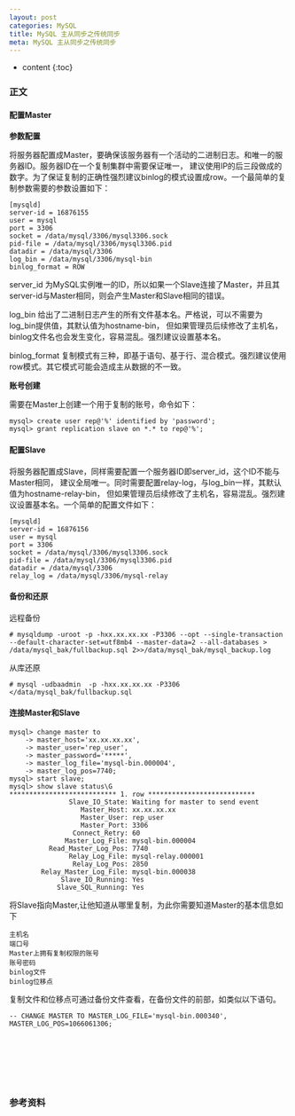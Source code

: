 ```yaml
---
layout: post
categories: MySQL
title: MySQL 主从同步之传统同步
meta: MySQL 主从同步之传统同步
---
```

* content
{:toc}

### 正文

#### 配置Master

**参数配置**

将服务器配置成Master，要确保该服务器有一个活动的二进制日志。和唯一的服务器ID。服务器ID在一个复制集群中需要保证唯一，
建议使用IP的后三段做成的数字。为了保证复制的正确性强烈建议binlog的模式设置成row。一个最简单的复制参数需要的参数设置如下：
```
[mysqld]
server-id = 16876155
user = mysql
port = 3306
socket = /data/mysql/3306/mysql3306.sock
pid-file = /data/mysql/3306/mysql3306.pid
datadir = /data/mysql/3306
log_bin = /data/mysql/3306/mysql-bin
binlog_format = ROW
```

server_id 为MySQL实例唯一的ID，所以如果一个Slave连接了Master，并且其server-id与Master相同，则会产生Master和Slave相同的错误。

log_bin 给出了二进制日志产生的所有文件基本名。严格说，可以不需要为log_bin提供值，其默认值为hostname-bin，
但如果管理员后续修改了主机名，binlog文件名也会发生变化，容易混乱。强烈建议设置基本名。

binlog_format 复制模式有三种，即基于语句、基于行、混合模式。强烈建议使用row模式。其它模式可能会造成主从数据的不一致。

**账号创建**

需要在Master上创建一个用于复制的账号，命令如下：
```
mysql> create user rep@'%' identified by 'password';
mysql> grant replication slave on *.* to rep@'%';
```

#### 配置Slave

将服务器配置成Slave，同样需要配置一个服务器ID即server_id，这个ID不能与Master相同，
建议全局唯一。同时需要配置relay-log，与log_bin一样，其默认值为hostname-relay-bin，
但如果管理员后续修改了主机名，容易混乱。强烈建议设置基本名。一个简单的配置文件如下：
```
[mysqld]
server-id = 16876156
user = mysql
port = 3306
socket = /data/mysql/3306/mysql3306.sock
pid-file = /data/mysql/3306/mysql3306.pid
datadir = /data/mysql/3306
relay_log = /data/mysql/3306/mysql-relay
```

#### 备份和还原

远程备份
```
# mysqldump -uroot -p -hxx.xx.xx.xx -P3306 --opt --single-transaction --default-character-set=utf8mb4 --master-data=2 --all-databases > /data/mysql_bak/fullbackup.sql 2>>/data/mysql_bak/mysql_backup.log
```

从库还原
```
# mysql -udbaadmin  -p -hxx.xx.xx.xx -P3306 </data/mysql_bak/fullbackup.sql
```

#### 连接Master和Slave

```
mysql> change master to
    -> master_host='xx.xx.xx.xx',
    -> master_user='rep_user',
    -> master_password='*****',
    -> master_log_file='mysql-bin.000004',
    -> master_log_pos=7740;
mysql> start slave;
mysql> show slave status\G
*************************** 1. row ***************************
               Slave_IO_State: Waiting for master to send event
                  Master_Host: xx.xx.xx.xx
                  Master_User: rep_user
                  Master_Port: 3306
                Connect_Retry: 60
              Master_Log_File: mysql-bin.000004
          Read_Master_Log_Pos: 7740
               Relay_Log_File: mysql-relay.000001
                Relay_Log_Pos: 2850
        Relay_Master_Log_File: mysql-bin.000038
             Slave_IO_Running: Yes
            Slave_SQL_Running: Yes
```

将Slave指向Master,让他知道从哪里复制，为此你需要知道Master的基本信息如下

    主机名
    端口号
    Master上拥有复制权限的账号
    账号密码
    binlog文件
    binlog位移点

复制文件和位移点可通过备份文件查看，在备份文件的前部，如类似以下语句。
```
-- CHANGE MASTER TO MASTER_LOG_FILE='mysql-bin.000340', MASTER_LOG_POS=1066061306;
```


<br/><br/><br/><br/><br/>
### 参考资料



